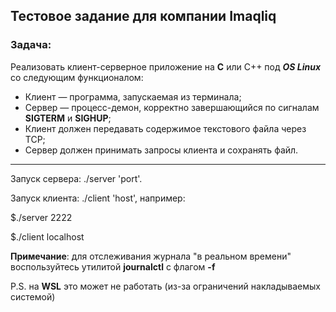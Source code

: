 ## Тестовое задание для компании Imaqliq

### Задача:

Реализовать клиент-серверное приложение на **C** или C++ под ***OS Linux*** со следующим функционалом:

* Клиент — программа, запускаемая из терминала;
* Сервер — процесс-демон, корректно завершающийся по сигналам **SIGTERM** и **SIGHUP**;
* Клиент должен передавать содержимое текстового файла через TCP;
* Сервер должен принимать запросы клиента и сохранять файл.

---
Запуск сервера: ./server 'port'.

Запуск клиента: ./client 'host', например:

$./server 2222

$./client localhost

**Примечание**: для отслеживания журнала "в реальном времени" воспользуйтесь утилитой
**journalctl** с флагом **-f**

P.S. на **WSL** это может не работать (из-за ограничений накладываемых системой)